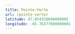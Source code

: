 ```yaml
---
title: Pointe-Verte
url: /pointe-verte/
latitude: 47.854358600000005
longitude: -65.76377600000001
---
```

